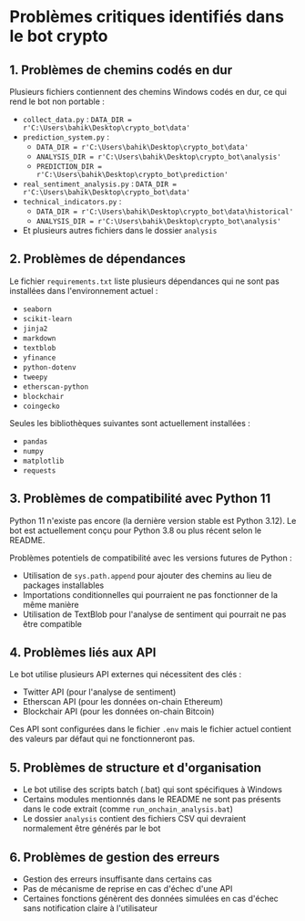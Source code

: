 # Problèmes critiques identifiés dans le bot crypto

## 1. Problèmes de chemins codés en dur

Plusieurs fichiers contiennent des chemins Windows codés en dur, ce qui rend le bot non portable :

- `collect_data.py` : `DATA_DIR = r'C:\Users\bahik\Desktop\crypto_bot\data'`
- `prediction_system.py` : 
  - `DATA_DIR = r'C:\Users\bahik\Desktop\crypto_bot\data'`
  - `ANALYSIS_DIR = r'C:\Users\bahik\Desktop\crypto_bot\analysis'`
  - `PREDICTION_DIR = r'C:\Users\bahik\Desktop\crypto_bot\prediction'`
- `real_sentiment_analysis.py` : `DATA_DIR = r'C:\Users\bahik\Desktop\crypto_bot\data'`
- `technical_indicators.py` : 
  - `DATA_DIR = r'C:\Users\bahik\Desktop\crypto_bot\data\historical'`
  - `ANALYSIS_DIR = r'C:\Users\bahik\Desktop\crypto_bot\analysis'`
- Et plusieurs autres fichiers dans le dossier `analysis`

## 2. Problèmes de dépendances

Le fichier `requirements.txt` liste plusieurs dépendances qui ne sont pas installées dans l'environnement actuel :
- `seaborn`
- `scikit-learn`
- `jinja2`
- `markdown`
- `textblob`
- `yfinance`
- `python-dotenv`
- `tweepy`
- `etherscan-python`
- `blockchair`
- `coingecko`

Seules les bibliothèques suivantes sont actuellement installées :
- `pandas`
- `numpy`
- `matplotlib`
- `requests`

## 3. Problèmes de compatibilité avec Python 11

Python 11 n'existe pas encore (la dernière version stable est Python 3.12). Le bot est actuellement conçu pour Python 3.8 ou plus récent selon le README.

Problèmes potentiels de compatibilité avec les versions futures de Python :
- Utilisation de `sys.path.append` pour ajouter des chemins au lieu de packages installables
- Importations conditionnelles qui pourraient ne pas fonctionner de la même manière
- Utilisation de TextBlob pour l'analyse de sentiment qui pourrait ne pas être compatible

## 4. Problèmes liés aux API

Le bot utilise plusieurs API externes qui nécessitent des clés :
- Twitter API (pour l'analyse de sentiment)
- Etherscan API (pour les données on-chain Ethereum)
- Blockchair API (pour les données on-chain Bitcoin)

Ces API sont configurées dans le fichier `.env` mais le fichier actuel contient des valeurs par défaut qui ne fonctionneront pas.

## 5. Problèmes de structure et d'organisation

- Le bot utilise des scripts batch (.bat) qui sont spécifiques à Windows
- Certains modules mentionnés dans le README ne sont pas présents dans le code extrait (comme `run_onchain_analysis.bat`)
- Le dossier `analysis` contient des fichiers CSV qui devraient normalement être générés par le bot

## 6. Problèmes de gestion des erreurs

- Gestion des erreurs insuffisante dans certains cas
- Pas de mécanisme de reprise en cas d'échec d'une API
- Certaines fonctions génèrent des données simulées en cas d'échec sans notification claire à l'utilisateur
